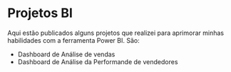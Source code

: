 # Projetos BI
Aqui estão publicados alguns projetos que realizei para aprimorar minhas habilidades com a ferramenta Power BI. São:

- Dashboard de Análise de vendas
- Dashboard de Análise da Performande de vendedores
